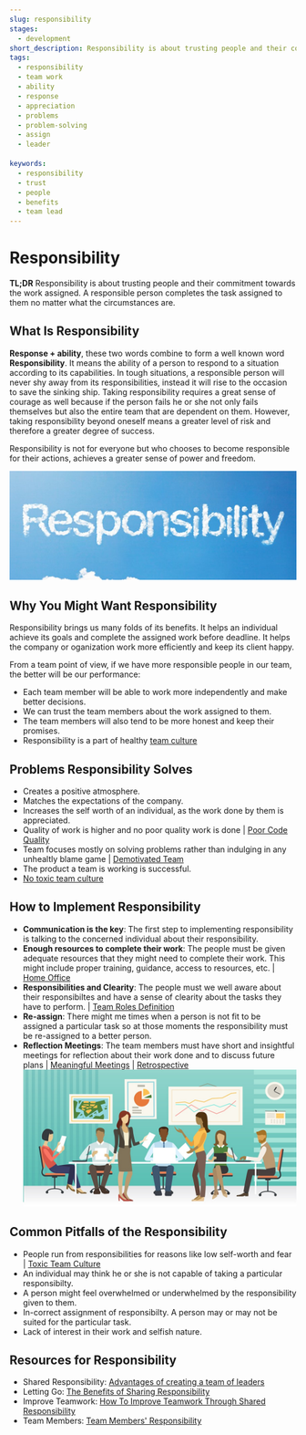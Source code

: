 ```yaml
---
slug: responsibility
stages:
  - development
short_description: Responsibility is about trusting people and their commitment towards the work assigned. A responsible person completes the task assigned to them no matter what the circumstances are.
tags:
  - responsibility
  - team work
  - ability
  - response
  - appreciation
  - problems
  - problem-solving
  - assign
  - leader

keywords:
  - responsibility
  - trust
  - people
  - benefits
  - team lead
---
```


# Responsibility

**TL;DR**
Responsibility is about trusting people and their commitment towards the work assigned. A responsible person completes the task assigned to them no matter what the circumstances are.

## What Is Responsibility

**Response + ability**, these two words combine to form a well known word **Responsibility**. It means the ability of a person to respond to a situation according to its capabilities. In tough situations, a responsible person will never shy away from its responsibilities, instead it will rise to the occasion to save the sinking ship. Taking responsibility requires a great sense of courage as well because if the person fails he or she not only fails themselves but also the entire team that are dependent on them. However, taking responsibility beyond oneself means a greater level of risk and therefore a greater degree of success.

Responsibility is not for everyone but who chooses to become responsible for their actions, achieves a greater sense of power and freedom.

![Responsibility](/files/responsibility.jpg)

## Why You Might Want Responsibility

Responsibility brings us many folds of its benefits. It helps an individual achieve its goals and complete the assigned work before deadline. It helps the company or oganization work more efficiently and keep its client happy.

From a team point of view, if we have more responsible people in our team, the better will be our performance: 

- Each team member will be able to work more independently and make better decisions. 
- We can trust the team members about the work assigned to them.
- The team members will also tend to be more honest and keep their promises.
- Responsibility is a part of healthy [team culture](https://preview.developerexperience.io/practices/team-culture)

## Problems Responsibility Solves

- Creates a positive atmosphere.
- Matches the expectations of the company.
- Increases the self worth of an individual, as the work done by them is appreciated.
- Quality of work is higher and no poor quality work is done | [Poor Code Quality](https://developerexperience.io/problems/poor-code-quality)
- Team focuses mostly on solving problems rather than indulging in any unhealtly blame game | [Demotivated Team](https://developerexperience.io/problems/demotivated-team)
- The product a team is working is successful.
- [No toxic team culture](https://developerexperience.io/problems/toxic-team-culture)

## How to Implement Responsibility

- **Communication is the key**: The first step to implementing responsibility is talking to the concerned individual about their responsibility.
- **Enough resources to complete their work**: The people must be given adequate resources that they might need to complete their work. This might include proper training, guidance, access to resources, etc. | [Home Office](https://developerexperience.io/practices/home-office)
- **Responsibilities and Clearity**: The people must we well aware about their responsibiltes and have a sense of clearity about the tasks they have to perform. | [Team Roles Definition](https://developerexperience.io/practices/team-roles-definition)
- **Re-assign**: There might me times when a person is not fit to be assigned a particular task so at those moments the responsibility must be re-assigned to a better person.
- **Reflection Meetings**: The team members must have short and insightful meetings for reflection about their work done and to discuss future plans | [Meaningful Meetings](https://developerexperience.io/practices/meaningful-meetings) | [Retrospective](https://developerexperience.io/practices/retrospective)
![Meetings](/files/responsibility2.jpg)

## Common Pitfalls of the Responsibility

- People run from responsibilities for reasons like low self-worth and fear | [Toxic Team Culture](https://developerexperience.io/problems/toxic-team-culture)
- An individual may think he or she is not capable of taking a particular responsibilty.
- A person might feel overwhelmed or underwhelmed by the responsibility given to them.
- In-correct assignment of responsibilty. A person may or may not be suited for the particular task.
- Lack of interest in their work and selfish nature.

## Resources for Responsibility

- Shared Responsibility: [Advantages of creating a team of leaders](https://www.remodeling.hw.net/business/operations/shared-responsibility-advantages-of-creating-a-team-of-leaders)
- Letting Go: [The Benefits of Sharing Responsibility](https://theproductivitypro.com/blog/2015/03/letting-go-the-benefits-of-sharing-responsibility/)
- Improve Teamwork: [How To Improve Teamwork Through Shared Responsibility](https://www.beyondtheboardroom.com.au/blog/2017/how-to-improve-teamwork-through-shared-responsibility)
- Team Members: [Team Members' Responsibility](https://sielearning.tafensw.edu.au/toolboxes/toolbox316/tp/tp_c08.html)